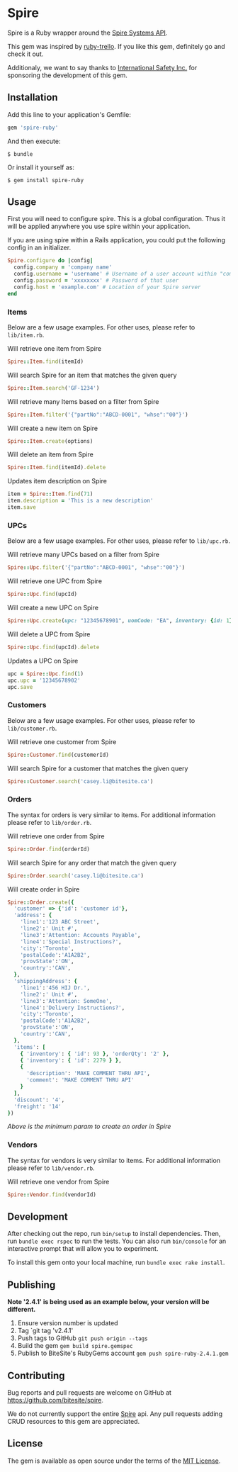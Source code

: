 # Spire
Spire is a Ruby wrapper around the [Spire Systems API](http://www.spiresystems.com/).

This gem was inspired by [ruby-trello](https://github.com/jeremytregunna/ruby-trello).
If you like this gem, definitely go and check it out.

Additionaly, we want to say thanks to [International Safety Inc.](https://www.internationalsafety.com/) for sponsoring the development of this gem.

## Installation

Add this line to your application's Gemfile:

```ruby
gem 'spire-ruby'
```

And then execute:

    $ bundle

Or install it yourself as:

    $ gem install spire-ruby

## Usage

First you will need to configure spire. This is a global configuration. Thus it will be applied anywhere you use spire within
your application.

If you are using spire within a Rails application, you could put the following config in an initializer.

```ruby
Spire.configure do |config|
  config.company = 'company name'
  config.username = 'username' # Username of a user account within "company name"
  config.password = 'xxxxxxxx' # Password of that user
  config.host = 'example.com' # Location of your Spire server
end
```

### Items
Below are a few usage examples. For other uses, please refer to `lib/item.rb`.

Will retrieve one item from Spire
```ruby
Spire::Item.find(itemId)
```

Will search Spire for an item that matches the given query
```ruby
Spire::Item.search('GF-1234')
```

Will retrieve many Items based on a filter from Spire
```ruby
Spire::Item.filter('{"partNo":"ABCD-0001", "whse":"00"}')
```

Will create a new item on Spire
```ruby
Spire::Item.create(options)
```

Will delete an item from Spire
```ruby
Spire::Item.find(itemId).delete
```

Updates item description on Spire
```ruby
item = Spire::Item.find(71)
item.description = 'This is a new description'
item.save
```

### UPCs
Below are a few usage examples. For other uses, please refer to `lib/upc.rb`.

Will retrieve many UPCs based on a filter from Spire
```ruby
Spire::Upc.filter('{"partNo":"ABCD-0001", "whse":"00"}')
```

Will retrieve one UPC from Spire
```ruby
Spire::Upc.find(upcId)
```

Will create a new UPC on Spire
```ruby
Spire::Upc.create(upc: "12345678901", uomCode: "EA", inventory: {id: 1})
```

Will delete a UPC from Spire
```ruby
Spire::Upc.find(upcId).delete
```

Updates a UPC on Spire
```ruby
upc = Spire::Upc.find(1)
upc.upc = '12345678902'
upc.save
```

### Customers
Below are a few usage examples. For other uses, please refer to `lib/customer.rb`.

Will retrieve one customer from Spire
```ruby
Spire::Customer.find(customerId)
```

Will search Spire for a customer that matches the given query
```ruby
Spire::Customer.search('casey.li@bitesite.ca')
```

### Orders
The syntax for orders is very similar to items. For additional information please refer to `lib/order.rb`.

Will retrieve one order from Spire
```ruby
Spire::Order.find(orderId)
```

Will search Spire for any order that match the given query
```ruby
Spire::Order.search('casey.li@bitesite.ca')
```

Will create order in Spire
```ruby
Spire::Order.create({
  'customer' => {'id': 'customer id'},
  'address': {
    'line1':'123 ABC Street',
    'line2':' Unit #',
    'line3':'Attention: Accounts Payable',
    'line4':'Special Instructions?',
    'city':'Toronto',
    'postalCode':'A1A2B2',
    'provState':'ON',
    'country':'CAN',
  },
  'shippingAddress': {
    'line1':'456 HIJ Dr.',
    'line2':' Unit #',
    'line3':'Attention: SomeOne',
    'line4':'Delivery Instructions?',
    'city':'Toronto',
    'postalCode':'A1A2B2',
    'provState':'ON',
    'country':'CAN',
  },
  'items': [
    { 'inventory': { 'id': 93 }, 'orderQty': '2' },
    { 'inventory': { 'id': 2279 } },
    {
      'description': 'MAKE COMMENT THRU API',
      'comment': 'MAKE COMMENT THRU API'
    }
  ],
  'discount': '4',
  'freight': '14'
})
```
*Above is the minimum param to create an order in Spire*

### Vendors
The syntax for vendors is very similar to items. For additional information please refer to `lib/vendor.rb`.

Will retrieve one vendor from Spire
```ruby
Spire::Vendor.find(vendorId)
```

## Development

After checking out the repo, run `bin/setup` to install dependencies. Then, run `bundle exec rspec` to run the tests. You can also run `bin/console` for an interactive prompt that will allow you to experiment.

To install this gem onto your local machine, run `bundle exec rake install`.

## Publishing

**Note '2.4.1' is being used as an example below, your version will be different.**

1. Ensure version number is updated
2. Tag `git tag 'v2.4.1'
3. Push tags to GitHub `git push origin --tags`
4. Build the gem `gem build spire.gemspec`
5. Publish to BiteSite's RubyGems account `gem push spire-ruby-2.4.1.gem`

## Contributing

Bug reports and pull requests are welcome on GitHub at https://github.com/bitesite/spire.

We do not currently support the entire [Spire](http://www.spiresystems.com/) api.
Any pull requests adding CRUD resources to this gem are appreciated.

## License

The gem is available as open source under the terms of the [MIT License](https://opensource.org/licenses/MIT).
